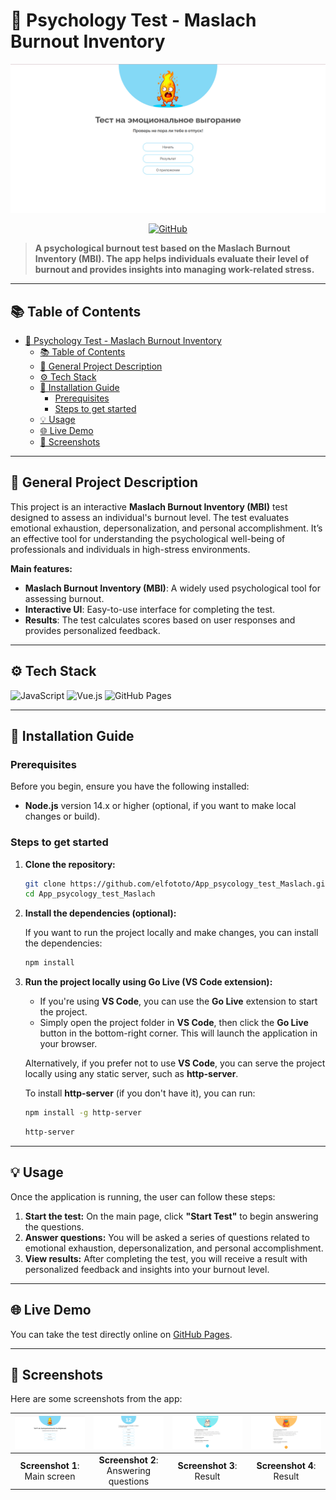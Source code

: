 # 🧠 Psychology Test - Maslach Burnout Inventory

![App Screenshot](./assets/screen_main_page.png)  

<p align="center">
  <a href="https://github.com/elfototo/App_psycology_test_Maslach" target="_blank">
    <img src="https://img.shields.io/badge/GitHub-Repository-181717?style=for-the-badge&logo=github&logoColor=white" alt="GitHub">
  </a>
</p>

> **A psychological burnout test based on the Maslach Burnout Inventory (MBI). The app helps individuals evaluate their level of burnout and provides insights into managing work-related stress.**

---

## 📚 Table of Contents
- [🧠 Psychology Test - Maslach Burnout Inventory](#-psychology-test---maslach-burnout-inventory)
  - [📚 Table of Contents](#-table-of-contents)
  - [🎯 General Project Description](#-general-project-description)
  - [⚙️ Tech Stack](#️-tech-stack)
  - [🚀 Installation Guide](#-installation-guide)
    - [Prerequisites](#prerequisites)
    - [Steps to get started](#steps-to-get-started)
  - [💡 Usage](#-usage)
  - [🌐 Live Demo](#-live-demo)
  - [📸 Screenshots](#-screenshots)

---

## 🎯 General Project Description

This project is an interactive **Maslach Burnout Inventory (MBI)** test designed to assess an individual's burnout level. The test evaluates emotional exhaustion, depersonalization, and personal accomplishment. It’s an effective tool for understanding the psychological well-being of professionals and individuals in high-stress environments.

**Main features:**
- **Maslach Burnout Inventory (MBI)**: A widely used psychological tool for assessing burnout.
- **Interactive UI**: Easy-to-use interface for completing the test.
- **Results**: The test calculates scores based on user responses and provides personalized feedback.

---

## ⚙️ Tech Stack

![JavaScript](https://img.shields.io/badge/JavaScript-F7DF1E?style=for-the-badge&logo=javascript&logoColor=black)
![Vue.js](https://img.shields.io/badge/Vue.js-4FC08D?style=for-the-badge&logo=vue.js&logoColor=white)
![GitHub Pages](https://img.shields.io/badge/GitHub%20Pages-222?style=for-the-badge&logo=github&logoColor=white)

---

## 🚀 Installation Guide

### Prerequisites
Before you begin, ensure you have the following installed:
- **Node.js** version 14.x or higher (optional, if you want to make local changes or build).

### Steps to get started

1. **Clone the repository:**

    ```bash
    git clone https://github.com/elfototo/App_psycology_test_Maslach.git
    cd App_psycology_test_Maslach
    ```

2. **Install the dependencies (optional):**

    If you want to run the project locally and make changes, you can install the dependencies:

    ```bash
    npm install
    ```

3. **Run the project locally using Go Live (VS Code extension):**

    - If you're using **VS Code**, you can use the **Go Live** extension to start the project.
    - Simply open the project folder in **VS Code**, then click the **Go Live** button in the bottom-right corner. This will launch the application in your browser.

    Alternatively, if you prefer not to use **VS Code**, you can serve the project locally using any static server, such as **http-server**.

    To install **http-server** (if you don't have it), you can run:

    ```bash
    npm install -g http-server
    ```
    
    ```bash
    http-server
    ```
---

## 💡 Usage

Once the application is running, the user can follow these steps:
1. **Start the test:** On the main page, click **"Start Test"** to begin answering the questions.
2. **Answer questions:** You will be asked a series of questions related to emotional exhaustion, depersonalization, and personal accomplishment.
3. **View results:** After completing the test, you will receive a result with personalized feedback and insights into your burnout level.

---

## 🌐 Live Demo

You can take the test directly online on [GitHub Pages](https://elfototo.github.io/App_psycology_test_Maslach/).

---

## 📸 Screenshots

Here are some screenshots from the app:

| ![Screenshot 1](./assets/screen_main_page.png) | ![Screenshot 2](./assets/screen_qus_page.png) | ![Screenshot 3](./assets/screen_result1_page.png) | ![Screenshot 4](./assets/screen_result2_page.png) |
|:------------------------------------------------:|:------------------------------------------------:|:------------------------------------------------:|:------------------------------------------------:|
| **Screenshot 1**: Main screen                     | **Screenshot 2**: Answering questions            | **Screenshot 3**: Result                | **Screenshot 4**: Result                |



